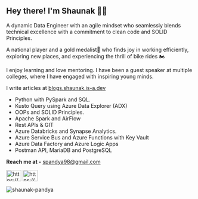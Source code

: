 ## <b>Hey there! I'm Shaunak 👋🏻</b>

A dynamic Data Engineer with an agile mindset who seamlessly blends technical excellence with a commitment to clean code and SOLID Principles.

A national player and a gold medalist🥇 who finds joy in working efficiently, exploring new places, and experiencing the thrill of bike rides 🏍️

I enjoy learning and love mentoring. I have been a guest speaker at multiple colleges, where I have engaged with inspiring young minds. 

I write articles at [blogs.shaunak.is-a.dev](https://blogs.shaunak.is-a.dev)

- Python with PySpark and SQL.
- Kusto Query using Azure Data Explorer (ADX)
- OOPs and SOLID Principles.
- Apache Spark and AirFlow
- Rest APIs & GIT
- Azure Databricks and Synapse Analytics.
- Azure Service Bus and Azure Functions with Key Vault
- Azure Data Factory and Azure Logic Apps
- Postman API, MariaDB and PostgreSQL

 
 **Reach me at -** spandya98@gmail.com

<a href="https://linkedin.com/in/https://www.linkedin.com/in/shaunak-pandya/" target="blank"><img align="center" src="https://cdn.jsdelivr.net/npm/simple-icons@3.0.1/icons/linkedin.svg" alt="https://www.linkedin.com/in/shaunak-pandya/" height="30" width="40" /></a>
<a href="https://instagram.com/https://www.instagram.com/shaunak_n_pandya/" target="blank"><img align="center" src="https://cdn.jsdelivr.net/npm/simple-icons@3.0.1/icons/instagram.svg" alt="https://www.instagram.com/shaunak_n_pandya/" height="30" width="40" /></a>

<p align="left"> <img src="https://komarev.com/ghpvc/?username=shaunak-pandya&label=Profile%20views&color=0e75b6&style=flat" alt="shaunak-pandya" /> </p>



